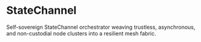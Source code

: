 # StateChannel
Self-sovereign StateChannel orchestrator weaving trustless, asynchronous, and non-custodial node clusters into a resilient mesh fabric.
